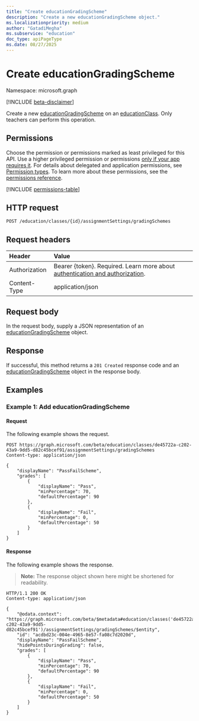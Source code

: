 ```yaml
---
title: "Create educationGradingScheme"
description: "Create a new educationGradingScheme object."
ms.localizationpriority: medium
author: "GatadiMegha"
ms.subservice: "education"
doc_type: apiPageType
ms.date: 08/27/2025
---
```


# Create educationGradingScheme

Namespace: microsoft.graph

[!INCLUDE [beta-disclaimer](../../includes/beta-disclaimer.md)]

Create a new [educationGradingScheme](../resources/educationgradingscheme.md) on an [educationClass](../resources/educationclass.md). Only teachers can perform this operation.

## Permissions

Choose the permission or permissions marked as least privileged for this API. Use a higher privileged permission or permissions [only if your app requires it](/graph/permissions-overview#best-practices-for-using-microsoft-graph-permissions). For details about delegated and application permissions, see [Permission types](/graph/permissions-overview#permission-types). To learn more about these permissions, see the [permissions reference](/graph/permissions-reference).

<!-- { "blockType": "permissions", "name": "educationassignmentsettings-post-gradingschemes-permissions" } -->

[!INCLUDE [permissions-table](../includes/permissions/educationassignmentsettings-post-gradingschemes-permissions.md)]

## HTTP request
<!-- { "blockType": "ignored" } -->
```http
POST /education/classes/{id}/assignmentSettings/gradingSchemes
```

## Request headers

| Header       | Value |
|:---------------|:--------|
|Authorization|Bearer {token}. Required. Learn more about [authentication and authorization](/graph/auth/auth-concepts).|
| Content-Type  | application/json  |

## Request body

In the request body, supply a JSON representation of an [educationGradingScheme](../resources/educationgradingscheme.md) object.

## Response

If successful, this method returns a `201 Created` response code and an [educationGradingScheme](../resources/educationgradingscheme.md) object in the response body.

## Examples

### Example 1: Add educationGradingScheme

#### Request

The following example shows the request.

<!-- {
  "blockType": "request",
  "name": "create_educationgradingscheme"
}-->
```http
POST https://graph.microsoft.com/beta/education/classes/de45722a-c202-43a9-9dd5-d82c45bcef91/assignmentSettings/gradingSchemes
Content-type: application/json
 
{
    "displayName": "PassFailScheme",
    "grades": [
        {
            "displayName": "Pass",
            "minPercentage": 70,
            "defaultPercentage": 90
        },
        {
            "displayName": "Fail",
            "minPercentage": 0,
            "defaultPercentage": 50
        }
    ]
}
```

#### Response

The following example shows the response.

>**Note:** The response object shown here might be shortened for readability.

<!-- {
  "blockType": "response",
  "truncated": true,
} -->
```http
HTTP/1.1 200 OK
Content-type: application/json

{
    "@odata.context": "https://graph.microsoft.com/beta/$metadata#education/classes('de45722a-c202-43a9-9dd5-d82c45bcef91')/assignmentSettings/gradingSchemes/$entity",
    "id": "acdbd23c-004e-4965-8e57-fa08c7d2020d",
    "displayName": "PassFailScheme",
    "hidePointsDuringGrading": false,
    "grades": [
        {
            "displayName": "Pass",
            "minPercentage": 70,
            "defaultPercentage": 90
        },
        {
            "displayName": "Fail",
            "minPercentage": 0,
            "defaultPercentage": 50
        }
    ]
}
```
